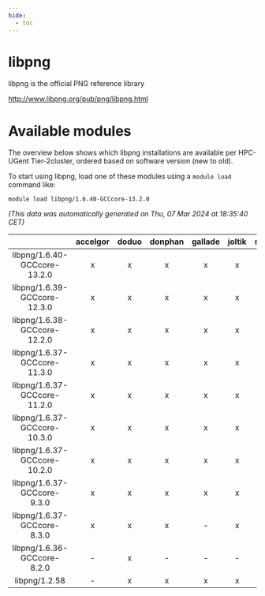 ```yaml
---
hide:
  - toc
---
```


libpng
======


libpng is the official PNG reference library

http://www.libpng.org/pub/png/libpng.html
# Available modules


The overview below shows which libpng installations are available per HPC-UGent Tier-2cluster, ordered based on software version (new to old).

To start using libpng, load one of these modules using a `module load` command like:

```shell
module load libpng/1.6.40-GCCcore-13.2.0
```

*(This data was automatically generated on Thu, 07 Mar 2024 at 18:35:40 CET)*  

| |accelgor|doduo|donphan|gallade|joltik|skitty|
| :---: | :---: | :---: | :---: | :---: | :---: | :---: |
|libpng/1.6.40-GCCcore-13.2.0|x|x|x|x|x|x|
|libpng/1.6.39-GCCcore-12.3.0|x|x|x|x|x|x|
|libpng/1.6.38-GCCcore-12.2.0|x|x|x|x|x|x|
|libpng/1.6.37-GCCcore-11.3.0|x|x|x|x|x|x|
|libpng/1.6.37-GCCcore-11.2.0|x|x|x|x|x|x|
|libpng/1.6.37-GCCcore-10.3.0|x|x|x|x|x|x|
|libpng/1.6.37-GCCcore-10.2.0|x|x|x|x|x|x|
|libpng/1.6.37-GCCcore-9.3.0|x|x|x|x|x|x|
|libpng/1.6.37-GCCcore-8.3.0|x|x|x|-|x|x|
|libpng/1.6.36-GCCcore-8.2.0|-|x|-|-|-|-|
|libpng/1.2.58|-|x|x|x|x|x|
